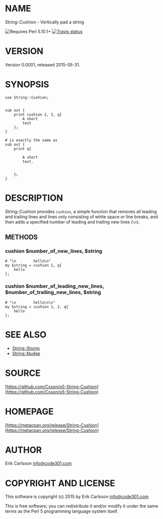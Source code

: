 # NAME

String::Cushion - Vertically pad a string

![Requires Perl 5.10.1+](https://img.shields.io/badge/perl-5.10.1+-brightgreen.svg) [![Travis status](https://api.travis-ci.org/Csson/p5-String-Cushion.svg?branch=master)](https://travis-ci.org/Csson/p5-String-Cushion)

# VERSION

Version 0.0001, released 2015-05-31.

# SYNOPSIS

    use String::Cushion;


    sub out {
        print cushion 2, 3, q{
            A short
            text
        };
    }

    # is exactly the same as
    sub out {
        print q{

            A short
            text.


        };
    }

# DESCRIPTION

String::Cushion provides `cushion`, a simple function that removes all leading and trailing lines and lines only consisting of white space or line breaks, and then adds a specified number of leading and trailing new lines (`\n`).

## METHODS

### cushion $number\_of\_new\_lines, $string

    # "\n        hello\n"
    my $string = cushion 1, q{
        hello
    };

### cushion $number\_of\_leading\_new\_lines, $number\_of\_trailing\_new\_lines, $string

    # "\n        hello\n\n"
    my $string = cushion 1, 2, q{
        hello
    };

# SEE ALSO

- [String::Stomp](https://metacpan.org/pod/String::Stomp)
- [String::Nudge](https://metacpan.org/pod/String::Nudge)

# SOURCE

[https://github.com/Csson/p5-String-Cushion](https://github.com/Csson/p5-String-Cushion)

# HOMEPAGE

[https://metacpan.org/release/String-Cushion](https://metacpan.org/release/String-Cushion)

# AUTHOR

Erik Carlsson <info@code301.com>

# COPYRIGHT AND LICENSE

This software is copyright (c) 2015 by Erik Carlsson <info@code301.com>.

This is free software; you can redistribute it and/or modify it under
the same terms as the Perl 5 programming language system itself.
